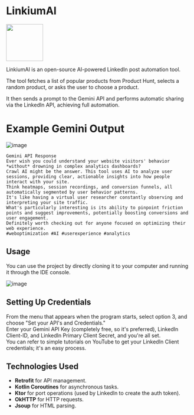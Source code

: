 # LinkiumAI 
<img src="https://github.com/user-attachments/assets/b1db9124-2b6e-49bb-8a67-ec9d15021b1d" width="100" />

LinkiumAI is an open-source AI-powered LinkedIn post automation tool.

The tool fetches a list of popular products from Product Hunt, selects a random product, or asks the user to choose a product. 

It then sends a prompt to the Gemini API and performs automatic sharing via the LinkedIn API, achieving full automation.

# Example Gemini Output
![image](https://github.com/user-attachments/assets/86eeebc7-800c-4b40-95d3-ce8927ae4244)


``` 
Gemini API Response
Ever wish you could understand your website visitors' behavior *without* drowning in complex analytics dashboards?
Crawl AI might be the answer. This tool uses AI to analyze user sessions, providing clear, actionable insights into how people interact with your site.
Think heatmaps, session recordings, and conversion funnels, all automatically segmented by user behavior patterns.
It's like having a virtual user researcher constantly observing and interpreting your site traffic.
What's particularly interesting is its ability to pinpoint friction points and suggest improvements, potentially boosting conversions and user engagement.
Definitely worth checking out for anyone focused on optimizing their web experience.
#weboptimization #AI #userexperience #analytics
``` 

## Usage
You can use the project by directly cloning it to your computer and running it through the IDE console.

![image](https://github.com/user-attachments/assets/eaa02781-7b61-4e77-8cb7-061e352d3b57)

## Setting Up Credentials
From the menu that appears when the program starts, select option 3, and choose "Set your API's and Credentials."  
Enter your Gemini API Key (completely free, so it's preferred), LinkedIn Client-ID, and LinkedIn Primary Client Secret, and you're all set.  
You can refer to simple tutorials on YouTube to get your LinkedIn Client credentials; it's an easy process.

## Technologies Used
- **Retrofit** for API management.
- **Kotlin Coroutines** for asynchronous tasks.
- **Ktor** for port operations (used by LinkedIn to create the auth token).
- **OkHTTP** for HTTP requests.
- **Jsoup** for HTML parsing.
